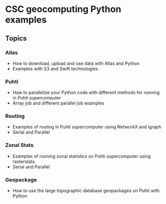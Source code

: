 # CSC geocomputing Python examples

## Topics

### Allas
* How to download, upload and use data with Allas and Python
* Examples with S3 and Swift technologies

### Puhti
* How to parallelize your Python code with different methods for running in Puhti supercomputer
* Array job and different parallel job examples

### Routing
* Examples of routing in Puhti supercomputer using NetworkX and igraph
* Serial and Parallel 

### Zonal Stats
* Examples of running zonal statistics on Puhti supercomputer using rasterstats
* Serial and Parallel

### Geopackage
* How to use the large topographic database geopackages on Puhti with Python